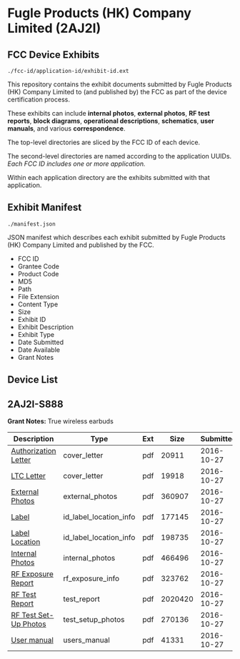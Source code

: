 # Fugle Products (HK) Company Limited (2AJ2I)
## FCC Device Exhibits

```
./fcc-id/application-id/exhibit-id.ext
```

This repository contains the exhibit documents submitted by Fugle Products (HK) Company Limited to (and published by) the FCC as part of the device certification process.

These exhibits can include **internal photos**, **external photos**, **RF test reports**, **block diagrams**, **operational descriptions**, **schematics**, **user manuals**, and various **correspondence**.

The top-level directories are sliced by the FCC ID of each device.

The second-level directories are named according to the application UUIDs. *Each FCC ID includes one or more application.*

Within each application directory are the exhibits submitted with that application. 

## Exhibit Manifest

```
./manifest.json
```

JSON manifest which describes each exhibit submitted by Fugle Products (HK) Company Limited and published by the FCC.

- FCC ID
- Grantee Code
- Product Code
- MD5
- Path
- File Extension
- Content Type
- Size
- Exhibit ID
- Exhibit Description
- Exhibit Type
- Date Submitted
- Date Available
- Grant Notes

## Device List
## 2AJ2I-S888
**Grant Notes:** True wireless earbuds

| Description | Type | Ext | Size | Submitted | Available |
| ----------- | ---- | --- | ---- | --------- | --------- |
| [Authorization Letter](2AJ2I-S888/37b301eb887244e4b39c3528effd2c49/3176239.pdf) | cover_letter | pdf | 20911 | 2016-10-27 | 2016-10-27 |
| [LTC Letter](2AJ2I-S888/37b301eb887244e4b39c3528effd2c49/3176240.pdf) | cover_letter | pdf | 19918 | 2016-10-27 | 2016-10-27 |
| [External Photos](2AJ2I-S888/37b301eb887244e4b39c3528effd2c49/3176241.pdf) | external_photos | pdf | 360907 | 2016-10-27 | 2016-10-27 |
| [Label](2AJ2I-S888/37b301eb887244e4b39c3528effd2c49/3176242.pdf) | id_label_location_info | pdf | 177145 | 2016-10-27 | 2016-10-27 |
| [Label Location](2AJ2I-S888/37b301eb887244e4b39c3528effd2c49/3176243.pdf) | id_label_location_info | pdf | 198735 | 2016-10-27 | 2016-10-27 |
| [Internal Photos](2AJ2I-S888/37b301eb887244e4b39c3528effd2c49/3176244.pdf) | internal_photos | pdf | 466496 | 2016-10-27 | 2016-10-27 |
| [RF Exposure Report](2AJ2I-S888/37b301eb887244e4b39c3528effd2c49/3176246.pdf) | rf_exposure_info | pdf | 323762 | 2016-10-27 | 2016-10-27 |
| [RF Test Report](2AJ2I-S888/37b301eb887244e4b39c3528effd2c49/3176248.pdf) | test_report | pdf | 2020420 | 2016-10-27 | 2016-10-27 |
| [RF Test Set-Up Photos](2AJ2I-S888/37b301eb887244e4b39c3528effd2c49/3176249.pdf) | test_setup_photos | pdf | 270136 | 2016-10-27 | 2016-10-27 |
| [User manual](2AJ2I-S888/37b301eb887244e4b39c3528effd2c49/3176250.pdf) | users_manual | pdf | 41331 | 2016-10-27 | 2016-10-27 |

